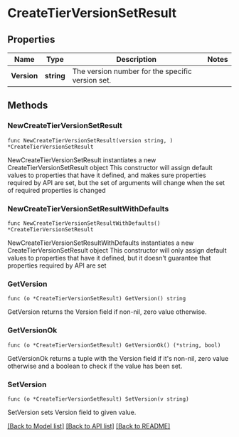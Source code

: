 # CreateTierVersionSetResult

## Properties

Name | Type | Description | Notes
------------ | ------------- | ------------- | -------------
**Version** | **string** | The version number for the specific version set. | 

## Methods

### NewCreateTierVersionSetResult

`func NewCreateTierVersionSetResult(version string, ) *CreateTierVersionSetResult`

NewCreateTierVersionSetResult instantiates a new CreateTierVersionSetResult object
This constructor will assign default values to properties that have it defined,
and makes sure properties required by API are set, but the set of arguments
will change when the set of required properties is changed

### NewCreateTierVersionSetResultWithDefaults

`func NewCreateTierVersionSetResultWithDefaults() *CreateTierVersionSetResult`

NewCreateTierVersionSetResultWithDefaults instantiates a new CreateTierVersionSetResult object
This constructor will only assign default values to properties that have it defined,
but it doesn't guarantee that properties required by API are set

### GetVersion

`func (o *CreateTierVersionSetResult) GetVersion() string`

GetVersion returns the Version field if non-nil, zero value otherwise.

### GetVersionOk

`func (o *CreateTierVersionSetResult) GetVersionOk() (*string, bool)`

GetVersionOk returns a tuple with the Version field if it's non-nil, zero value otherwise
and a boolean to check if the value has been set.

### SetVersion

`func (o *CreateTierVersionSetResult) SetVersion(v string)`

SetVersion sets Version field to given value.



[[Back to Model list]](../README.md#documentation-for-models) [[Back to API list]](../README.md#documentation-for-api-endpoints) [[Back to README]](../README.md)


